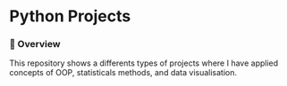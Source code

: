 # Python Projects

### 📝 Overview
This repository shows a differents types of projects where I have applied concepts of OOP, statisticals methods, and data visualisation.
